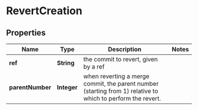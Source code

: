 

# RevertCreation


## Properties

| Name | Type | Description | Notes |
|------------ | ------------- | ------------- | -------------|
|**ref** | **String** | the commit to revert, given by a ref |  |
|**parentNumber** | **Integer** | when reverting a merge commit, the parent number (starting from 1) relative to which to perform the revert. |  |



